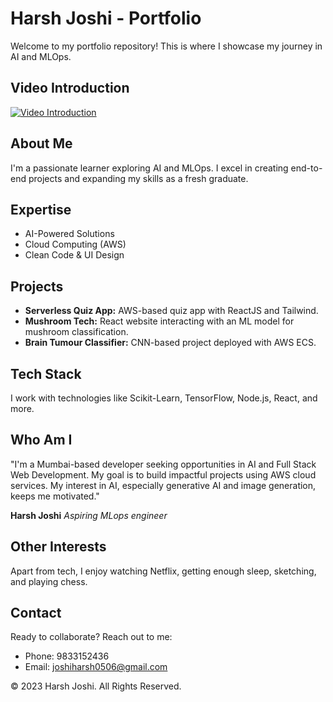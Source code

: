 # Harsh Joshi - Portfolio

Welcome to my portfolio repository! This is where I showcase my journey in AI and MLOps.

## Video Introduction

[![Video Introduction](https://www.youtube.com/watch?v=4Nbw84W8Oi8)](https://www.youtube.com/watch?v=4Nbw84W8Oi8)

## About Me

I'm a passionate learner exploring AI and MLOps. I excel in creating end-to-end projects and expanding my skills as a fresh graduate.

## Expertise

- AI-Powered Solutions
- Cloud Computing (AWS)
- Clean Code & UI Design

## Projects

- **Serverless Quiz App:** AWS-based quiz app with ReactJS and Tailwind.
- **Mushroom Tech:** React website interacting with an ML model for mushroom classification.
- **Brain Tumour Classifier:** CNN-based project deployed with AWS ECS.

## Tech Stack

I work with technologies like Scikit-Learn, TensorFlow, Node.js, React, and more.

## Who Am I

"I'm a Mumbai-based developer seeking opportunities in AI and Full Stack Web Development. My goal is to build impactful projects using AWS cloud services. My interest in AI, especially generative AI and image generation, keeps me motivated."

**Harsh Joshi**
*Aspiring MLops engineer*

## Other Interests

Apart from tech, I enjoy watching Netflix, getting enough sleep, sketching, and playing chess.

## Contact

Ready to collaborate? Reach out to me:
- Phone: 9833152436
- Email: joshiharsh0506@gmail.com

© 2023 Harsh Joshi. All Rights Reserved.
